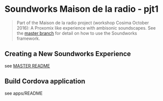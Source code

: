 # Soundworks Maison de la radio - pjt1

> Part of the Maison de la radio project (workshop Cosima October 2016): A Proxomix like experience with ambisonic soundscapes. 
> See the [master branch](https://github.com/collective-soundworks/soundworks-template) for detail on how to use the Soundworks framework.

## Creating a New Soundworks Experience

see [MASTER README](https://github.com/collective-soundworks/soundworks-template/blob/master/README.md)

## Build Cordova application

see apps/README



